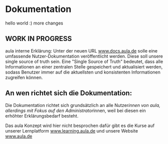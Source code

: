 # Dokumentation

hello world :) more changes

## WORK IN PROGRESS

aula interne Erklärung: Unter der neuen URL www.docs.aula.de solle eine umfassende Nutzer-Dokumentation veröffentlicht werden. Diese soll unsere single source of truth sein. Eine "Single Source of Truth" bedeutet, dass alle Informationen an einer zentralen Stelle gespeichert und aktualisiert werden, sodass Benutzer immer auf die aktuellsten und konsistenten Informationen zugreifen können.

## An wen richtet sich die Dokumentation:

Die Dokumentation richtet sich grundsätzlich an alle Nutzer*innen von aula, allerdings mit Fokus auf den Administrator*innen, weil bei diesen ein erhöhter Erklärungsbedarf besteht.

Das aula Konzept wird hier nicht besprochen dafür gibt es die Kurse auf unserer Lernplatform www.learning.aula.de und unsere Website www.aula.de
